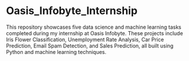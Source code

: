 # Oasis_Infobyte_Internship
This repository showcases five data science and machine learning tasks completed during my internship at Oasis Infobyte. These projects include Iris Flower Classification, Unemployment Rate Analysis, Car Price Prediction, Email Spam Detection, and Sales Prediction, all built using Python and machine learning techniques.
